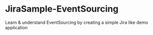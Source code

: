 # JiraSample-EventSourcing
Learn &amp; understand EventSourcing by creating a simple Jira like demo application
